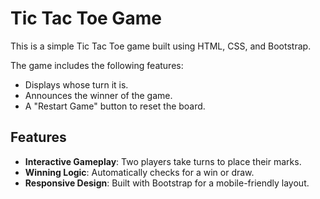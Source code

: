 # Tic Tac Toe Game

This is a simple Tic Tac Toe game built using HTML, CSS, and Bootstrap. 

The game includes the following features:
- Displays whose turn it is.
- Announces the winner of the game.
- A "Restart Game" button to reset the board.

## Features
- **Interactive Gameplay**: Two players take turns to place their marks.
- **Winning Logic**: Automatically checks for a win or draw.
- **Responsive Design**: Built with Bootstrap for a mobile-friendly layout.
